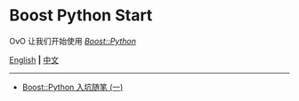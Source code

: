 # Boost Python Start

OvO 让我们开始使用 [_Boost::Python_](https://wiki.python.org/moin/boost.python)

[English](https://github.com/NagiSenbon/Boost_Python_Start/blob/master/README.md) **|** [中文](https://github.com/NagiSenbon/Boost_Python_Start/blob/master/README_CN.md)

---

- [Boost::Python 入坑随笔 (一)](https://github.com/NagiSenbon/Boost_Python_Start/blob/master/start/start_cn.md#boostpython-%E5%85%A5%E5%9D%91%E9%9A%8F%E7%AC%94-%E4%B8%80)
